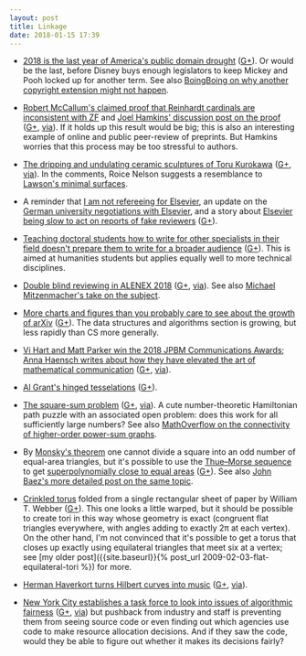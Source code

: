 ```yaml
---
layout: post
title: Linkage
date: 2018-01-15 17:39
---
```

* [2018 is the last year of America's public domain drought](https://motherboard.vice.com/en_us/article/xw4gwd/public-domain-drought) ([G+](https://plus.google.com/100003628603413742554/posts/c6ufSXKMKV7)). Or would be the last, before Disney buys enough legislators to keep Mickey and Pooh locked up for another term. See also [BoingBoing on why another copyright extension might not happen](https://boingboing.net/2018/01/08/sonny-bono-is-dead.html).

* [Robert McCallum's claimed proof that Reinhardt cardinals are inconsistent with ZF](https://arxiv.org/abs/1712.09678) and [Joel Hamkins' discussion post on the proof](http://jdh.hamkins.org/discussion-of-mccallums-paper-on-reinhardt-cardinals-in-zf/) ([G+](https://plus.google.com/100003628603413742554/posts/h5mnD8k3kUn), [via](https://plus.google.com/+JoelDavidHamkins1/posts/MsEuL71hhGQ)). If it holds up this result would be big; this is also an interesting example of online and public peer-review of preprints. But Hamkins worries that this process may be too stressful to authors.

* [The dripping and undulating ceramic sculptures of Toru Kurokawa](http://www.thisiscolossal.com/2018/01/the-dripping-and-undulating-ceramic-sculptures-of-toru-kurokawa/) ([G+](https://plus.google.com/100003628603413742554/posts/bz2KPoCPcJi), [via](https://plus.google.com/+Colossal/posts/JzXCEWiW85E)). In the comments, Roice Nelson suggests a resemblance to [Lawson's minimal surfaces](http://www.math.uni-tuebingen.de/user/nick/lawson/lawson.html).

* A reminder that [I am not refereeing for Elsevier](http://thecostofknowledge.com/), an update on the [German university negotiations with Elsevier](https://www.nature.com/articles/d41586-018-00093-7), and a story about [Elsevier being slow to act on reports of fake reviewers](http://retractionwatch.com/2018/01/04/elsevier-knew-author-faked-reviews-kept-accepting-papers-year/) ([G+](https://plus.google.com/100003628603413742554/posts/SKBatjMP6pT)).

* [Teaching doctoral students how to write for other specialists in their field doesn't prepare them to write for a broader audience](https://www.chronicle.com/article/PhDs-Are-Still-Writing/242039) ([G+](https://plus.google.com/100003628603413742554/posts/i9HajAK1ZVx)). This is aimed at humanities students but applies equally well to more technical disciplines.

* [Double blind reviewing in ALENEX 2018](http://blog.geomblog.org/2018/01/report-on-double-blind-reviewing-in.html) ([G+](https://plus.google.com/100003628603413742554/posts/Xx5GHafWh4b), [via](https://plus.google.com/+SureshVenkatasubramanian/posts/59ZgMZPRJR4)). See also [Michael Mitzenmacher's take on the subject](http://mybiasedcoin.blogspot.com/2018/01/double-blind-alenex.html).

* [More charts and figures than you probably care to see about the growth of arXiv](https://arxiv.org/help/stats/2017_by_area/index) ([G+](https://plus.google.com/100003628603413742554/posts/CuMhMJBdKyk)). The data structures and algorithms section is growing, but less rapidly than CS more generally.

* [Vi Hart and Matt Parker win the 2018 JPBM Communications Awards](http://www.ams.org/news?news_id=3878); [Anna Haensch writes about how they have elevated the art of mathematical communication](https://blogs.ams.org/blogonmathblogs/2018/01/08/elevating-the-art-of-maths-communication/) ([G+](https://plus.google.com/100003628603413742554/posts/Wvay6XZrudd), [via](https://plus.google.com/+AmsOrg/posts/GvpVQiRCaxD)).

* [Al Grant's hinged tesselations](http://algrant.ca/projects/hinged-tessellations/) ([G+](https://plus.google.com/100003628603413742554/posts/RhFVDAKtQBq)).

* [The square-sum problem](https://www.youtube.com/watch?v=G1m7goLCJDY) ([G+](https://plus.google.com/100003628603413742554/posts/6hfLCSdqTSU), [via](https://plus.google.com/113862074718836293294/posts/L7zhCKrfYuQ)). A cute number-theoretic Hamiltonian path puzzle with an associated open problem: does this work for all sufficiently large numbers? See also [MathOverflow on the connectivity of higher-order power-sum graphs](https://mathoverflow.net/q/290505/440).

* By [Monsky's theorem](https://en.wikipedia.org/wiki/Monsky%27s_theorem) one cannot divide a square into an odd number of equal-area triangles, but it's possible to use the [Thue–Morse sequence](https://en.wikipedia.org/wiki/Thue%E2%80%93Morse_sequence) to get [superpolynomially close to equal areas](https://arxiv.org/abs/1708.02891) ([G+](https://plus.google.com/100003628603413742554/posts/NrNtGBjiCzi)). See also [John Baez's more detailed post on the same topic](https://plus.google.com/u/0/+johncbaez999/posts/W9FaptoAnw4).

* [Crinkled torus](http://mathtourist.blogspot.co.uk/2017/11/crinkled-torus.html) folded from a single rectangular sheet of paper by William T. Webber ([G+](https://plus.google.com/100003628603413742554/posts/XyPZ5276nbF)). This one looks a little warped, but it should be possible to create tori in this way whose geometry is exact (congruent flat triangles everywhere, with angles adding to exactly 2π at each vertex). On the other hand, I'm not convinced that it's possible to get a torus that closes up exactly using equilateral triangles that meet six at a vertex; see [my older post]({{site.baseurl}}{% post_url 2009-02-03-flat-equilateral-tori %}) for more.

* [Herman Haverkort turns Hilbert curves into music](http://www.win.tue.nl/~hermanh/doku.php?id=sound_of_space-filling_curves) ([G+](https://plus.google.com/100003628603413742554/posts/75Lyo4DJy9E), [via](https://www.metafilter.com/171790/Math-rock-but-with-actual-math)).

* [New York City establishes a task force to look into issues of algorithmic fairness](https://www.newyorker.com/tech/elements/new-york-citys-bold-flawed-attempt-to-make-algorithms-accountable) ([G+](https://plus.google.com/100003628603413742554/posts/RPh2nBaj4gP), [via](https://www.metafilter.com/171334/Opening-up-the-black-box)) but pushback from industry and staff is preventing them from seeing source code or even finding out which agencies use code to make resource allocation decisions. And if they saw the code, would they be able to figure out whether it makes its decisions fairly?